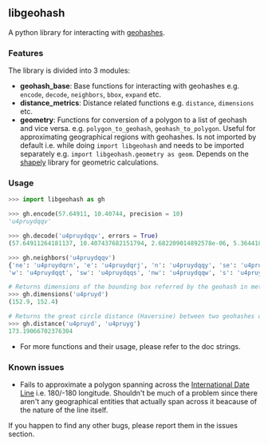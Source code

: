 ## libgeohash

A python library for interacting with [geohashes](https://en.wikipedia.org/wiki/Geohash). 

### Features

The library is divided into 3 modules:
- **geohash_base**: Base functions for interacting with geohashes e.g. `encode`, `decode`, `neighbors`, `bbox`, `expand` etc. 
- **distance_metrics**: Distance related functions e.g. `distance`, `dimensions` etc. 
- **geometry**: Functions for conversion of a polygon to a list of geohash and vice versa. e.g. `polygon_to_geohash`, `geohash_to_polygon`. Useful for approximating geographical regions with geohashes. Is not imported by default i.e. while doing `import libgeohash` and needs to be imported separately e.g. `import libgeohash.geometry as geom`. Depends on the [shapely](https://pypi.org/project/Shapely/) library for geometric calculations.

### Usage

```python
>>> import libgeohash as gh

>>> gh.encode(57.64911, 10.40744, precision = 10)
'u4pruydqqv'

>>> gh.decode('u4pruydqqv', errors = True)
(57.64911264181137, 10.407437682151794, 2.682209014892578e-06, 5.364418029785156e-06)

>>> gh.neighbors('u4pruydqqv')
{'ne': 'u4pruydqrn', 'e': 'u4pruydqrj', 'n': 'u4pruydqqy', 'se': 'u4pruydqrh', 
'w': 'u4pruydqqt', 'sw': 'u4pruydqqs', 'nw': 'u4pruydqqw', 's': 'u4pruydqqu'}

# Returns dimensions of the bounding box referred by the geohash in meters. (width, height)
>>> gh.dimensions('u4pruyd')
(152.9, 152.4)

# Returns the great circle distance (Haversine) between two geohashes or coordinates. 
>>> gh.distance('u4pruyd', 'u4pruyg')
173.19066702376304

```

- For more functions and their usage, please refer to the doc strings. 

### Known issues
- Fails to approximate a polygon spanning across the [International Date Line](https://en.wikipedia.org/wiki/International_Date_Line) i.e. 180/-180 longitude. Shouldn't be much of a problem since there aren't any geographical entities that actually span across it beacause of the nature of the line itself.  

If you happen to find any other bugs, please report them in the issues section. 
